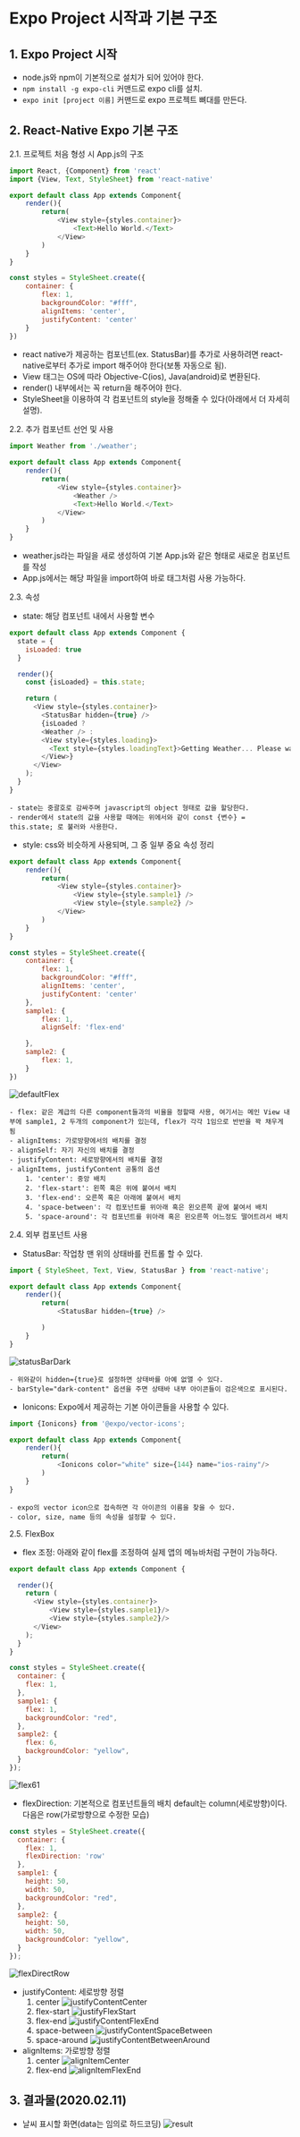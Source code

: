 # Expo Project 시작과 기본 구조

## 1. Expo Project 시작
- node.js와 npm이 기본적으로 설치가 되어 있어야 한다.
- `npm install -g expo-cli` 커맨드로 expo cli를 설치.
- `expo init [project 이름]` 커맨드로 expo 프로젝트 뼈대를 만든다.

## 2. React-Native Expo 기본 구조
2.1. 프로젝트 처음 형성 시 App.js의 구조 
```javascript
import React, {Component} from 'react'
import {View, Text, StyleSheet} from 'react-native'

export default class App extends Component{
    render(){
        return(
            <View style={styles.container}>
                <Text>Hello World.</Text>
            </View>
        )
    }
}

const styles = StyleSheet.create({
    container: {
        flex: 1,
        backgroundColor: "#fff",
        alignItems: 'center',
        justifyContent: 'center'
    }
})
```
- react native가 제공하는 컴포넌트(ex. StatusBar)를 추가로 사용하려면 react-native로부터 추가로 import 해주어야 한다(보통 자동으로 됨).
- View 태그는 OS에 따라 Objective-C(ios), Java(android)로 변환된다.
- render() 내부에서는 꼭 return을 해주어야 한다.
- StyleSheet을 이용하여 각 컴포넌트의 style을 정해줄 수 있다(아래에서 더 자세히 설명).

2.2. 추가 컴포넌트 선언 및 사용
```javascript
import Weather from './weather';

export default class App extends Component{
    render(){
        return(
            <View style={styles.container}>
                <Weather />
                <Text>Hello World.</Text>
            </View>
        )
    }
}
```
- weather.js라는 파일을 새로 생성하여 기본 App.js와 같은 형태로 새로운 컴포넌트를 작성
- App.js에서는 해당 파일을 import하여 바로 태그처럼 사용 가능하다.

2.3. 속성
- state: 해당 컴포넌트 내에서 사용할 변수
```javascript
export default class App extends Component {
  state = {
    isLoaded: true
  }

  render(){
    const {isLoaded} = this.state;

    return (
      <View style={styles.container}>
        <StatusBar hidden={true} />
        {isLoaded ? 
        <Weather /> : 
        <View style={styles.loading}>
          <Text style={styles.loadingText}>Getting Weather... Please wait</Text>
        </View>}
      </View>
    );
  }
}
```
```
- state는 중괄호로 감싸주며 javascript의 object 형태로 값을 할당한다.
- render에서 state의 값을 사용할 때에는 위에서와 같이 const {변수} = this.state; 로 불러와 사용한다.
```
- style: css와 비슷하게 사용되며, 그 중 일부 중요 속성 정리
```javascript
export default class App extends Component{
    render(){
        return(
            <View style={styles.container}>
                <View style={style.sample1} />
                <View style={style.sample2} />
            </View>
        )
    }
}

const styles = StyleSheet.create({
    container: {
        flex: 1,
        backgroundColor: "#fff",
        alignItems: 'center',
        justifyContent: 'center'
    },
    sample1: {
        flex: 1,
        alignSelf: 'flex-end'

    },
    sample2: {
        flex: 1,
    }
})
```
![defaultFlex](./imgs/defaultFlex.jpg)
```
- flex: 같은 계급의 다른 component들과의 비율을 정할때 사용, 여기서는 메인 View 내부에 sample1, 2 두개의 component가 있는데, flex가 각각 1임으로 반반을 꽉 채우게 됨
- alignItems: 가로방향에서의 배치를 결정
- alignSelf: 자기 자신의 배치를 결정
- justifyContent: 세로방향에서의 배치를 결정
- alignItems, justifyContent 공통의 옵션
    1. 'center': 중앙 배치
    2. 'flex-start': 왼쪽 혹은 위에 붙여서 배치
    3. 'flex-end': 오른쪽 혹은 아래에 붙여서 배치
    4. 'space-between': 각 컴포넌트를 위아래 혹은 왼오른쪽 끝에 붙여서 배치
    5. 'space-around': 각 컴포넌트를 위아래 혹은 왼오른쪽 어느정도 떨어트려서 배치
```
2.4. 외부 컴포넌트 사용
- StatusBar: 작업창 맨 위의 상태바를 컨트롤 할 수 있다.
```javascript
import { StyleSheet, Text, View, StatusBar } from 'react-native';

export default class App extends Component{
    render(){
        return(
            <StatusBar hidden={true} />

        )
    }
}
```
![statusBarDark](./imgs/statusBarDart.jpg)
```
- 위와같이 hidden={true}로 설정하면 상태바를 아예 없앨 수 있다.
- barStyle="dark-content" 옵션을 주면 상태바 내부 아이콘들이 검은색으로 표시된다.
```
- Ionicons: Expo에서 제공하는 기본 아이콘들을 사용할 수 있다.
```javascript
import {Ionicons} from '@expo/vector-icons';

export default class App extends Component{
    render(){
        return(
            <Ionicons color="white" size={144} name="ios-rainy"/>
        )
    }
}
```

```
- expo의 vector icon으로 접속하면 각 아이콘의 이름을 찾을 수 있다.
- color, size, name 등의 속성을 설정할 수 있다.
```

2.5. FlexBox
- flex 조정: 아래와 같이 flex를 조정하여 실제 앱의 메뉴바처럼 구현이 가능하다.
```javascript
export default class App extends Component {

  render(){
    return (
      <View style={styles.container}>
          <View style={styles.sample1}/>
          <View style={styles.sample2}/>
      </View>
    );
  }
}

const styles = StyleSheet.create({
  container: {
    flex: 1,
  },
  sample1: {
    flex: 1,
    backgroundColor: "red",
  },
  sample2: {
    flex: 6,
    backgroundColor: "yellow",
  }
});
```
![flex61](./imgs/flex61.jpg)
- flexDirection: 기본적으로 컴포넌트들의 배치 default는 column(세로방향)이다. 다음은 row(가로방향으로 수정한 모습)
```javascript
const styles = StyleSheet.create({
  container: {
    flex: 1,
    flexDirection: 'row'
  },
  sample1: {
    height: 50,
    width: 50,
    backgroundColor: "red",
  },
  sample2: {
    height: 50,
    width: 50,
    backgroundColor: "yellow",
  }
});
```
![flexDirectRow](./imgs/flexDirectRow.jpg)
- justifyContent: 세로방향 정렬
    1. center
    ![justifyContentCenter](./imgs/justifyContentCenter.jpg)
    2. flex-start
    ![justifyFlexStart](./imgs/default.jpg)
    3. flex-end
    ![justifyContentFlexEnd](./imgs/justifyContentFlexEnd.jpg)
    4. space-between
    ![justifyContentSpaceBetween](./imgs/justifyContentSpaceBetween.jpg)
    5. space-around
    ![justifyContentBetweenAround](./imgs/justifyContentBetweenAround.jpg)
- alignItems: 가로방향 정렬
    1. center
    ![alignItemCenter](./imgs/alignItemCenter.jpg)
    2. flex-end
    ![alignItemFlexEnd](./imgs/alignItemFlexEnd.jpg)

## 3. 결과물(2020.02.11)
- 날씨 표시할 화면(data는 임의로 하드코딩)
![result](./imgs/result.jpg)
